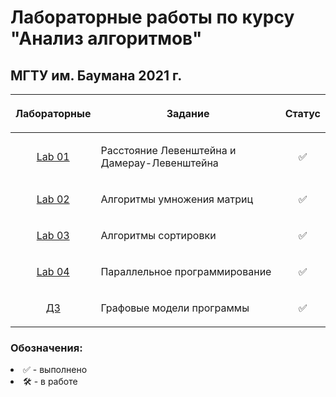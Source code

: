 # Лабораторные работы по курсу "Анализ алгоритмов"
## МГТУ им. Баумана 2021 г.

| Лабораторные  |     <p align="center">Задание    |      Статус    |
| :-------------: |-------------|:-------------:|
| [Lab 01](https://github.com/DeadlyHunter38/bmstu_sem_5_aa/tree/master/lab_01)| <p align="left">Расстояние Левенштейна и Дамерау-Левенштейна<p>| ✅
| [Lab 02](https://github.com/DeadlyHunter38/bmstu_sem_5_aa/tree/master/lab_02)| <p align="left">Алгоритмы умножения матриц<p>| ✅
| [Lab 03](https://github.com/DeadlyHunter38/bmstu_sem_5_aa/tree/master/lab_03)| <p align="left">Алгоритмы сортировки<p>| ✅
| [Lab 04](https://github.com/DeadlyHunter38/bmstu_sem_5_aa/tree/master/lab_04)| <p align="left">Параллельное программирование<p>| ✅
| [ДЗ](https://github.com/DeadlyHunter38/bmstu_sem_5_aa/tree/master/homework)| <p align="left">Графовые модели программы<p>| ✅

### Обозначения:


<li>✅ - выполнено

<li>🛠 - в работе